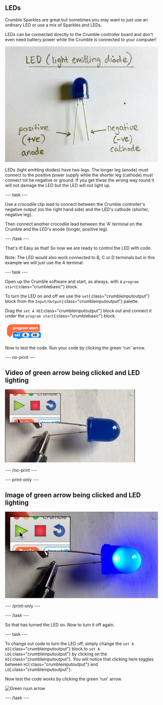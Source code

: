## LEDs

Crumble Sparkles are great but sometimes you may want to just use an ordinary LED or use a mix of Sparkles and LEDs.

LEDs can be connected directly to the Crumble controller board and don't even need battery power while the Crumble is connected to your computer!

![Annotated LED](images/annotatedLED.png)

LEDs (light emitting diodes) have two legs. The longer leg (anode) must connect to the positive power supply while the shorter leg (cathode) must connect tot he negative or ground. If you get these the wrong way round it will not damage the LED but the LED will not light up.

--- task ---

Use a crocodile clip lead to connect between the Crumble controller's negative output (on the right hand side) and the LED's cathode (shorter, negative leg).

Then connect another crocodile lead between the 'A' terminal on the Crumble and the LED's anode (longer, positive leg).

--- /task ---

That's it! Easy as that! So now we are ready to control the LED with code.

Note: The LED would also work connected to B, C or D terminals but in this example we will just use the A terminal.

--- task ---

Open up the Crumble software and start, as always, with a `program start`{:class="crumblebasic"} block.

To turn the LED on and off we use the `set`{:class="crumbleinputoutput"} block from the `Input/Output`{:class="crumbleinputoutput"} palette.

Drag the `set A HI`{:class="crumbleinputoutput"} block out and connect it under the `program start`{:class="crumblebasic"} block.


![Code to turn LED on](images/turnOnLedCode.png)


Now to test the code. Run your code by clicking the green 'run' arrow.

--- no-print ---

## Video of green arrow being clicked and LED lighting
![Running code to light LED](images/green_arrow_LED_light.gif)

--- /no-print ---

--- print-only ---

## Image of green arrow being clicked and LED lighting
![Running code to light LED](images/green_arrow_LED_light.png)

--- /print-only ---

--- /task ---

So that has turned the LED on. Now to turn it off again.

--- task ---

To change out code to turn the LED off, simply change the `set A HI`{:class="crumbleinputoutput"} block to `set A LO`{:class="crumbleinputoutput"} by clicking on the `HI`{:class="crumbleinputoutput"}. You will notice that clicking here toggles between `HI`{:class="crumbleinputoutput"} and `LO`{:class="crumbleinputoutput"}.

Now test the code works by clicking the green 'run' arrow.

![Green ruun arrow](images/green_run_arrow.png)

--- /task ---

